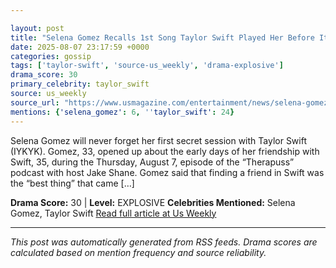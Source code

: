```yaml
---

layout: post
title: "Selena Gomez Recalls 1st Song Taylor Swift Played Her Before Its Release"
date: 2025-08-07 23:17:59 +0000
categories: gossip
tags: ['taylor-swift', 'source-us_weekly', 'drama-explosive']
drama_score: 30
primary_celebrity: taylor_swift
source: us_weekly
source_url: "https://www.usmagazine.com/entertainment/news/selena-gomez-recalls-hearing-taylor-swifts-love-story-pre-release/"
mentions: {'selena_gomez': 6, ''taylor_swift': 24}
---
```


Selena Gomez will never forget her first secret session with Taylor Swift (IYKYK). Gomez, 33, opened up about the early days of her friendship with Swift, 35, during the Thursday, August 7, episode of the “Therapuss” podcast with host Jake Shane. Gomez said that finding a friend in Swift was the “best thing” that came […]

**Drama Score:** 30 | **Level:** EXPLOSIVE **Celebrities Mentioned:** Selena Gomez, Taylor Swift [Read full article at Us Weekly](https://www.usmagazine.com/entertainment/news/selena-gomez-recalls-hearing-taylor-swifts-love-story-pre-release/)

---

*This post was automatically generated from RSS feeds. Drama scores are calculated based on mention frequency and source reliability.*